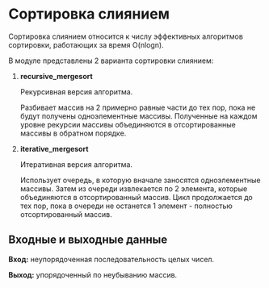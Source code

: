 # Сортировка слиянием

Сортировка слиянием относится к числу эффективных алгоритмов сортировки, работающих за время O(nlogn).

В модуле представлены 2 варианта сортировки слиянием:

1. **recursive_mergesort**

   Рекурсивная версия алгоритма.
   
   Разбивает массив на 2 примерно равные части до тех пор, пока не будут получены одноэлементные массивы.
   Полученные на каждом уровне рекурсии массивы объединяются в отсортированные массивы в обратном порядке.

2. **iterative_mergesort**

   Итеративная версия алгоритма.
   
   Использует очередь, в которую вначале заносятся одноэлементные массивы.
   Затем из очереди извлекается по 2 элемента, которые объединяются в отсортированный массив.
   Цикл продолжается до тех пор, пока в очереди не останется 1 элемент - полностью отсортированный массив.


## Входные и выходные данные

**Вход:**  неупорядоченная последовательность целых чисел.

**Выход:** упорядоченный по неубыванию массив.